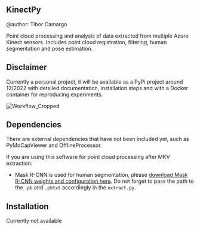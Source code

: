 ## KinectPy
@author: Tibor Camargo

Point cloud processing and analysis of data extracted from multiple Azure Kinect sensors. Includes point cloud registration, filtering, human segmentation and pose estimation.

## Disclaimer
Currently a personal project, it will be available as a PyPi project around 12/2022 with detailed documentation, installation steps and with a Docker container for reproducing experiments.


![Workflow_Cropped](https://user-images.githubusercontent.com/25236592/184530784-173c3fab-c608-4ea5-8021-25115c98f32e.png)

## Dependencies

There are external dependencies that have not been included yet, such as PyMoCapViewer and OfflineProcessor. 

If you are using this software for point cloud processing after MKV extraction:
* Mask R-CNN is used for human segmentation, please [download Mask R-CNN weights and configuration here](https://drive.google.com/drive/folders/1lBcEwQ45tMbKLQOJxIykWy2D5roPO4cH). Do not forget to pass the path to the `.pb` and `.pbtxt` accordingly in the `extract.py`.

## Installation

Currently not available
